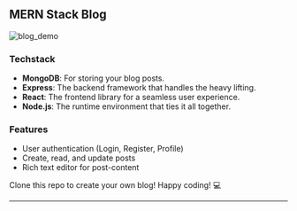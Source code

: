 ## MERN Stack Blog

![blog_demo](https://github.com/user-attachments/assets/752901ef-d84b-41f7-bbe6-05be293ecb30)


### Techstack

- **MongoDB**: For storing your blog posts.
- **Express**: The backend framework that handles the heavy lifting.
- **React**: The frontend library for a seamless user experience.
- **Node.js**: The runtime environment that ties it all together.


### Features

- User authentication (Login, Register, Profile)
- Create, read, and update posts
- Rich text editor for post-content


Clone this repo to create your own blog!
Happy coding! 💻

---
